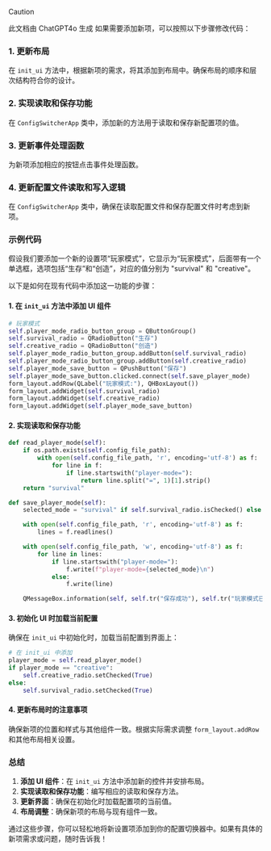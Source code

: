 > [!caution]
> 
> 此文档由 ChatGPT4o 生成
如果需要添加新项，可以按照以下步骤修改代码：

### 1. **更新布局**
在 `init_ui` 方法中，根据新项的需求，将其添加到布局中。确保布局的顺序和层次结构符合你的设计。

### 2. **实现读取和保存功能**
在 `ConfigSwitcherApp` 类中，添加新的方法用于读取和保存新配置项的值。

### 3. **更新事件处理函数**
为新项添加相应的按钮点击事件处理函数。

### 4. **更新配置文件读取和写入逻辑**
在 `ConfigSwitcherApp` 类中，确保在读取配置文件和保存配置文件时考虑到新项。

### 示例代码
假设我们要添加一个新的设置项“玩家模式”，它显示为“玩家模式”，后面带有一个单选框，选项包括“生存”和“创造”，对应的值分别为 "survival" 和 "creative"。

以下是如何在现有代码中添加这一功能的步骤：

#### 1. **在 `init_ui` 方法中添加 UI 组件**

```python
# 玩家模式
self.player_mode_radio_button_group = QButtonGroup()
self.survival_radio = QRadioButton("生存")
self.creative_radio = QRadioButton("创造")
self.player_mode_radio_button_group.addButton(self.survival_radio)
self.player_mode_radio_button_group.addButton(self.creative_radio)
self.player_mode_save_button = QPushButton("保存")
self.player_mode_save_button.clicked.connect(self.save_player_mode)
form_layout.addRow(QLabel("玩家模式:"), QHBoxLayout())
form_layout.addWidget(self.survival_radio)
form_layout.addWidget(self.creative_radio)
form_layout.addWidget(self.player_mode_save_button)
```

#### 2. **实现读取和保存功能**

```python
def read_player_mode(self):
    if os.path.exists(self.config_file_path):
        with open(self.config_file_path, 'r', encoding='utf-8') as f:
            for line in f:
                if line.startswith("player-mode="):
                    return line.split("=", 1)[1].strip()
    return "survival"

def save_player_mode(self):
    selected_mode = "survival" if self.survival_radio.isChecked() else "creative"

    with open(self.config_file_path, 'r', encoding='utf-8') as f:
        lines = f.readlines()

    with open(self.config_file_path, 'w', encoding='utf-8') as f:
        for line in lines:
            if line.startswith("player-mode="):
                f.write(f"player-mode={selected_mode}\n")
            else:
                f.write(line)

    QMessageBox.information(self, self.tr("保存成功"), self.tr("玩家模式已更新。"))
```

#### 3. **初始化 UI 时加载当前配置**

确保在 `init_ui` 中初始化时，加载当前配置到界面上：

```python
# 在 init_ui 中添加
player_mode = self.read_player_mode()
if player_mode == "creative":
    self.creative_radio.setChecked(True)
else:
    self.survival_radio.setChecked(True)
```

#### 4. **更新布局时的注意事项**

确保新项的位置和样式与其他组件一致。根据实际需求调整 `form_layout.addRow` 和其他布局相关设置。

### 总结

1. **添加 UI 组件**：在 `init_ui` 方法中添加新的控件并安排布局。
2. **实现读取和保存功能**：编写相应的读取和保存方法。
3. **更新界面**：确保在初始化时加载配置项的当前值。
4. **布局调整**：确保新项的布局与现有组件一致。

通过这些步骤，你可以轻松地将新设置项添加到你的配置切换器中。如果有具体的新项需求或问题，随时告诉我！